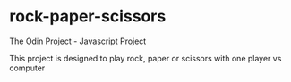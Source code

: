 # rock-paper-scissors
The Odin Project - Javascript Project

This project  is designed to play rock, paper or scissors with one player vs computer 